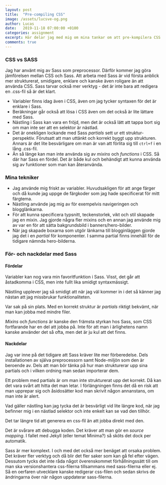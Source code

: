 ```yaml
---
layout: post
title:  "Pre-compiling CSS"
image: /assets/lucsve-og.png
author: Lucas
date:   2019-11-18 07:00:00 +0100
categories: assignment
excerpt: Här delar jag med mig om mina tankar om att pre-kompilera CSS.
comments: true
---
```

### CSS vs SASS 
Jag har använt mig av Sass som preprocessor. Därför kommer jag göra jämförelsen mellan CSS och Sass. Att arbeta med Sass är vid första anblick mer strukturerat, smidigare, enklare och kanske även roligare än att använda CSS. Sass tarvar också mer verktyg - det är inte bara att redigera en .css-fil så är det klart.
* Variabler finns idag även i CSS, även om jag tycker syntaxen för det är enklare i Sass. 
* Beräkningar går också att lösa i CSS även om det också är lite lättare med Sass. 
* Nästling i Sass kan vara en fröjd, men det är också lätt att tappa bort sig om man inte ser att en selektor är nästlad. 
* Det är onekligen lockande med Sass *partials* sett ur ett struktur&shy;perspektiv. Förutsatt att man uttänkt och korrekt byggt upp strukturen. Annars är det lite besvärligare om man är van att förlita sig till `ctrl+f` i en lång .css-fil.
* Än så länge kan man inte använda sig av *mixins* och *functions* i CSS. Så där har Sass en fördel. Det är både kul och behändigt att kunna använda sig av funktioner som man kan återanvända. 

### Mina tekniker
* Jag använde mig friskt av variabler. Huvudsakligen för att ange färger och då kunde jag uppge de färgkoder som jag hade specificerat för mitt färgtema. 
* Nästling använde jag mig av för exempelvis navigeringen och blogglänkarna. 
* För att kunna specificera typsnitt, teckenstorlek, vikt och stil skapade jag en mixin. Jag gjorde några fler mixins och en annan jag använde mig av var en för att sätta bakgrundsbild i banners/hero-bilder.
* När jag skapade boxarna som utgör länkarna till blogginläggen gjorde jag det i en *partial* för komponenter. I samma partial finns innehåll för de tidigare nämnda hero-bilderna. 

### För- och nackdelar med Sass
#### Fördelar 
Variabler kan nog vara min favoritfunktion i Sass. Visst, det går att åstadkomma i CSS, men inte fullt lika smidigt syntaxmässigt.

Nästling upplever jag så smidigt att när jag väl kommer in i det så känner jag nästan att jag missbrukar funktionaliteten. 

Var sak på sin plats. Med en korrekt struktur är *partials* riktigt bekvämt, när man kan jobba med mindre filer. 

*Mixins* och *functions* är kanske den främsta styrkan hos Sass, som CSS fortfarande har en del att jobba på. Inte för att man i ärlighetens namn kanske använder det så ofta, men det är ju kul att det finns. 


#### Nackdelar 
Jag var inne på det tidigare att Sass kräver lite mer förberedelse. Dels installationen av själva preprocessorn samt Node-miljön som den är beroende av. Dels att man bör tänka på hur man strukturerar upp sina partials och i vilken ordning man sedan importerar dem. 

Ett problem med partials är om man inte strukturerat upp det korrekt. Då kan det vara svårt att hitta det man letar. I förlängningen finns det då en risk att man upprepar sig och åsidosätter kod man skrivit någon annanstans, om man inte är alert. 

Vad gäller nästling kan jag tycka det är besvärligt vid lite längre kod, när jag befinner mig i en nästlad selektor och inte enkelt kan se vad den tillhör. 

Det tar längre tid att generera en css-fil än att jobba direkt med den.  

Det är svårare att debugga koden. Det kräver att man gör en *source mapping*. I fallet med Jekyll (eller temat Minima?) så sköts det dock per automatik. 

Sass är mer komplext. I och med det också mer benäget att orsaka problem. Det kräver fler verktyg och då blir det fler saker som kan gå fel efter vägen. Dessutom tycks det inte råda något överenskommet förhållningssätt till om man ska versionshantera css-filerna tillsammans med sass-filerna eller ej. Så en oerfaren utvecklare kanske redigerar css-filen och sedan skrivs de ändringarna över när någon uppdaterar sass-filerna.
